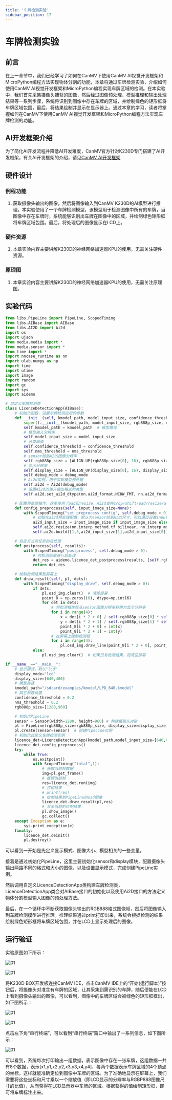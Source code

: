 ```yaml
---
title: '车牌检测实验'
sidebar_position: 17
---
```


# 车牌检测实验

## 前言

在上一章节中，我们已经学习了如何在CanMV下使用CanMV AI视觉开发框架和MicroPython编程方法实现物体分割的功能，本章将通过车牌检测实验，介绍如何使用CanMV AI视觉开发框架和MicroPython编程实现车牌区域的检测。在本实验中，我们首先采集摄像头捕获的图像，然后经过图像预处理、模型推理和输出处理结果等一系列步骤，系统将识别到图像中存在车牌的区域，并绘制绿色的矩形框将车牌区域包围，最后，将结果绘制并显示在显示器上。通过本章的学习，读者将掌握如何在CanMV下使用CanMV AI视觉开发框架和MicroPython编程方法实现车牌检测的功能。

## AI开发框架介绍

为了简化AI开发流程并降低AI开发难度，CanMV官方针对K230D专门搭建了AI开发框架，有关AI开发框架的介绍，请见[CanMV AI开发框架](development_framework.md)

## 硬件设计

### 例程功能

1. 获取摄像头输出的图像，然后将图像输入到CanMV K230D的AI模型进行推理。本实验使用了一个车牌检测模型，该模型用于检测图像中所有的车牌，当图像中存在车牌时，系统能够识别出车牌在图像中的区域，并绘制绿色矩形框将车牌区域包围。最后，将处理后的图像显示在LCD上。


### 硬件资源

1. 本章实验内容主要讲解K230D的神经网络加速器KPU的使用，无需关注硬件资源。


### 原理图

1. 本章实验内容主要讲解K230D的神经网络加速器KPU的使用，无需关注原理图。

## 实验代码

``` python
from libs.PipeLine import PipeLine, ScopedTiming
from libs.AIBase import AIBase
from libs.AI2D import Ai2d
import os
import ujson
from media.media import *
from media.sensor import *
from time import *
import nncase_runtime as nn
import ulab.numpy as np
import time
import utime
import image
import random
import gc
import sys
import aidemo

# 自定义车牌检测类
class LicenceDetectionApp(AIBase):
    # 初始化函数，设置车牌检测应用的参数
    def __init__(self, kmodel_path, model_input_size, confidence_threshold=0.5, nms_threshold=0.2, rgb888p_size=[224,224], display_size=[1920,1080], debug_mode=0):
        super().__init__(kmodel_path, model_input_size, rgb888p_size, debug_mode)  # 调用基类的初始化函数
        self.kmodel_path = kmodel_path  # 模型路径
        # 模型输入分辨率
        self.model_input_size = model_input_size
        # 分类阈值
        self.confidence_threshold = confidence_threshold
        self.nms_threshold = nms_threshold
        # sensor给到AI的图像分辨率
        self.rgb888p_size = [ALIGN_UP(rgb888p_size[0], 16), rgb888p_size[1]]
        # 显示分辨率
        self.display_size = [ALIGN_UP(display_size[0], 16), display_size[1]]
        self.debug_mode = debug_mode
        # Ai2d实例，用于实现模型预处理
        self.ai2d = Ai2d(debug_mode)
        # 设置Ai2d的输入输出格式和类型
        self.ai2d.set_ai2d_dtype(nn.ai2d_format.NCHW_FMT, nn.ai2d_format.NCHW_FMT, np.uint8, np.uint8)

    # 配置预处理操作，这里使用了pad和resize，Ai2d支持crop/shift/pad/resize/affine
    def config_preprocess(self, input_image_size=None):
        with ScopedTiming("set preprocess config", self.debug_mode > 0):
            # 初始化ai2d预处理配置，默认为sensor给到AI的尺寸，可以通过设置input_image_size自行修改输入尺寸
            ai2d_input_size = input_image_size if input_image_size else self.rgb888p_size
            self.ai2d.resize(nn.interp_method.tf_bilinear, nn.interp_mode.half_pixel)
            self.ai2d.build([1,3,ai2d_input_size[1],ai2d_input_size[0]],[1,3,self.model_input_size[1],self.model_input_size[0]])

    # 自定义当前任务的后处理
    def postprocess(self, results):
        with ScopedTiming("postprocess", self.debug_mode > 0):
            # 对检测结果进行后处理
            det_res = aidemo.licence_det_postprocess(results, [self.rgb888p_size[1], self.rgb888p_size[0]], self.model_input_size, self.confidence_threshold, self.nms_threshold)
            return det_res

    # 绘制检测结果到屏幕上
    def draw_result(self, pl, dets):
        with ScopedTiming("display_draw", self.debug_mode > 0):
            if dets:
                pl.osd_img.clear()  # 清除屏幕
                point_8 = np.zeros((8), dtype=np.int16)
                for det in dets:
                    # 将检测框坐标从sensor图像分辨率转换为显示分辨率
                    for i in range(4):
                        x = det[i * 2 + 0] / self.rgb888p_size[0] * self.display_size[0]
                        y = det[i * 2 + 1] / self.rgb888p_size[1] * self.display_size[1]
                        point_8[i * 2 + 0] = int(x)
                        point_8[i * 2 + 1] = int(y)
                    # 在屏幕上绘制检测框
                    for i in range(4):
                        pl.osd_img.draw_line(point_8[i * 2 + 0], point_8[i * 2 + 1], point_8[(i + 1) % 4 * 2 + 0], point_8[(i + 1) % 4 * 2 + 1], color=(255, 0, 255, 0), thickness=4)
            else:
                pl.osd_img.clear()  # 如果没有检测结果，则清空屏幕

if __name__=="__main__":
    # 显示模式，默认"lcd"
    display_mode="lcd"
    display_size=[640,480]
    # 模型路径
    kmodel_path="/sdcard/examples/kmodel/LPD_640.kmodel"
    # 其它参数设置
    confidence_threshold = 0.2
    nms_threshold = 0.2
    rgb888p_size=[1280,960]

    # 初始化PipeLine
    sensor = Sensor(width=1280, height=960) # 构建摄像头对象
    pl = PipeLine(rgb888p_size=rgb888p_size, display_size=display_size, display_mode=display_mode)
    pl.create(sensor=sensor)  # 创建PipeLine实例
    # 初始化自定义车牌检测实例
    licence_det=LicenceDetectionApp(kmodel_path,model_input_size=[640,640],confidence_threshold=confidence_threshold,nms_threshold=nms_threshold,rgb888p_size=rgb888p_size,display_size=display_size,debug_mode=0)
    licence_det.config_preprocess()
    try:
        while True:
            os.exitpoint()
            with ScopedTiming("total",1):
                # 获取当前帧数据
                img=pl.get_frame()
                # 推理当前帧
                res=licence_det.run(img)
                # 打印结果
                # print(res)
                # 绘制结果到PipeLine的osd图像
                licence_det.draw_result(pl,res)
                # 显示当前的绘制结果
                pl.show_image()
                gc.collect()
    except Exception as e:
        sys.print_exception(e)
    finally:
        licence_det.deinit()
        pl.destroy()
```

可以看到一开始是先定义显示模式、图像大小、模型相关的一些变量。

接着是通过初始化PipeLine，这里主要初始化sensor和display模块，配置摄像头输出两路不同的格式和大小的图像，以及设置显示模式，完成创建PipeLine实例。

然后调用自定义LicenceDetectionApp类构建车牌检测类，LicenceDetectionApp类会对AIBase接口的初始化以及使用Ai2D接口的方法定义物体分割模型输入图像的预处理方法。

最后，在一个循环中不断获取摄像头输出的RGB888格式图像帧，然后将图像输入到车牌检测模型进行推理。推理结果通过print打印出来，系统会根据检测的结果绘制绿色矩形框将车牌区域包围，并在LCD上显示处理后的图像。

## 运行验证

实验原图如下所示：

![01](./img/46.png)

![01](./img/47.png)

将K230D BOX开发板连接CanMV IDE，点击CanMV IDE上的“开始(运行脚本)”按钮后，将摄像头对准含有车牌的区域，让其采集到需识别的车牌，随后便能在LCD上看到摄像头输出的图像，可以看到，图像中的车牌区域会被绿色的矩形框框出，如下图所示：  

![01](./img/48.png)

![01](./img/49.png)

点击左下角“串行终端”，可以看到“串行终端”窗口中输出了一系列信息，如下图所示：

![01](./img/50.png)

可以看到，系统每次打印输出一组数据，表示图像中存在一张车牌，这组数据一共有8个数据，表示[x1,y1,x2,y2,x3,y3,x4,y4]，每两个数据表示车牌区域的4个顶点的坐标，这样就能准确定位到图像中车牌的区域。为了准确地显示在屏幕上，我们需要将这些坐标和尺寸乘以一个缩放值（即LCD显示的分辨率与RGBP888图像尺寸的比值），从而获得在LCD显示器中车牌的区域。根据获得的值绘制矩形框，即可将车牌标注出来。

